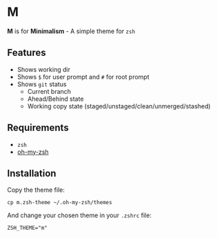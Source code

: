 # M

**M** is for **Minimalism** - A simple theme for `zsh`

## Features

* Shows working dir
* Shows `$` for user prompt and `#` for root prompt
* Shows `git` status
    - Current branch
    - Ahead/Behind state
    - Working copy state (staged/unstaged/clean/unmerged/stashed)

## Requirements

* `zsh`
* [oh-my-zsh](https://github.com/robbyrussell/oh-my-zsh)

## Installation

Copy the theme file:

    cp m.zsh-theme ~/.oh-my-zsh/themes

And change your chosen theme in your `.zshrc` file:

    ZSH_THEME="m"
